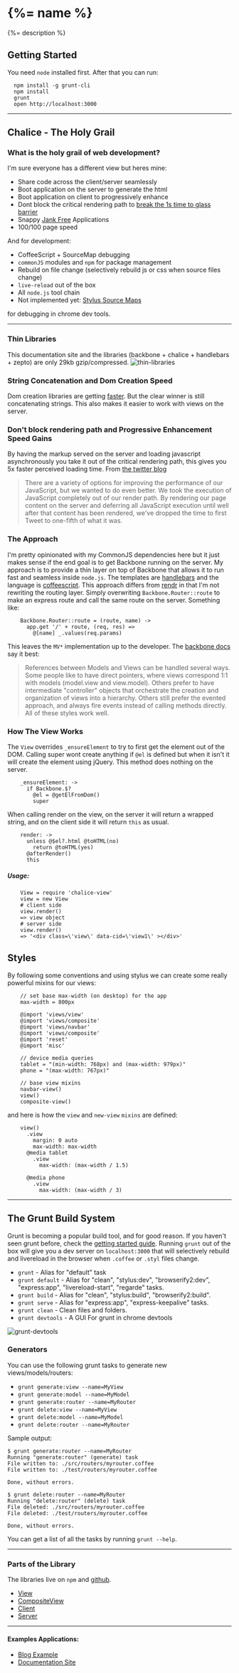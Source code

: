 # {%= name %}

{%= description %}

## Getting Started
You need `node` installed first. After that you can run:
```
  npm install -g grunt-cli
  npm install
  grunt
  open http://localhost:3000
```

---

## Chalice - The Holy Grail

### What is the holy grail of web development?
I'm sure everyone has a different view but heres mine:

- Share code across the client/server seamlessly
- Boot application on the server to generate the html
- Boot application on client to progressively enhance
- Dont block the critical rendering path to [break the 1s time to glass barrier](http://www.igvita.com/slides/2013/breaking-1s-mobile-barrier.pdf)
- Snappy [Jank Free](http://www.jankfree.com/) Applications
- 100/100 page speed

And for development:

- CoffeeScript + SourceMap debugging
- `commonJS` modules and  `npm` for package management
- Rebuild on file change (selectively rebuild js or css when source files change)
- `live-reload` out of the box
- All `node.js` tool chain
- Not implemented yet: [Stylus Source Maps](https://github.com/LearnBoost/stylus/pull/886)

for debugging in chrome dev tools.

---

### Thin Libraries
This documentation site and the libraries (backbone + chalice + handlebars + zepto) are only 29kb gzip/compressed.
![thin-libraries](http://f.cl.ly/items/0Q292M0K1x153N2a2M2B/Screen%20Shot%202013-04-02%20at%2011.27.18%20PM.png)

### String Concatenation and Dom Creation Speed
Dom creation libraries are getting [faster](http://jsperf.com/dom-creation-libs). But the clear winner is still concatenating strings. This also makes it easier to work with views on the server.


### Don't block rendering path and Progressive Enhancement Speed Gains
By having the markup served on the server and loading javascript asynchronously you take it out of the critical
rendering path, this gives you 5x faster perceived loading time. From [the twitter
blog](http://engineering.twitter.com/2012/05/improving-performance-on-twittercom.html)
> There are a variety of options for improving the performance of our JavaScript, but we wanted to do even better. We took the execution of JavaScript completely out of our render path. By rendering our page content on the server and deferring all JavaScript execution until well after that content has been rendered, we've dropped the time to first Tweet to one-fifth of what it was.

### The Approach
I'm pretty opinionated with my CommonJS dependencies here but it just makes sense
if the end goal is to get Backbone running on the server. My approach is
to provide a thin layer on top of Backbone that allows it to run fast
and seamless inside `node.js`. The templates are [handlebars]() and the
language is [coffeescript](). This approach differs from [rendr]() in
that I'm not rewriting the routing layer. Simply overwriting
`Backbone.Router::route` to make an express route and call the same
route on the server. Something like:

        Backbone.Router::route = (route, name) ->
          app.get '/' + route, (req, res) =>
            @[name] _.values(req.params)

This leaves the `MV*` implementation up to the developer.
The [backbone docs](http://backbonejs.org) say it best:
>References between Models and Views can be handled several ways. Some people like to have direct pointers, where views correspond 1:1 with models (model.view and view.model). Others prefer to have intermediate "controller" objects that orchestrate the creation and organization of views into a hierarchy. Others still prefer the evented approach, and always fire events instead of calling methods directly. All of these styles work well.


### How The View Works
The `View` overrides `_ensureElement` to try to first get the element
out of the DOM.  Calling super wont create anything if `@el` is defined but when
it isn't it will create the element using jQuery. This method does nothing on
the server.

        _ensureElement: ->
          if Backbone.$?
            @el = @getElFromDom()
            super

When calling render on the view, on the server it will return a wrapped
string, and on the client side it will return `this` as usual.

        render: ->
          unless @$el?.html @toHTML(no)
            return @toHTML(yes)
          @afterRender()
          this

##### Usage:

        View = require 'chalice-view'
        view = new View
        # client side
        view.render()
        => view object
        # server side
        view.render()
        => '<div class=\'view\' data-cid=\'view1\' ></div>'


## Styles
By following some conventions and using stylus we can create some really 
powerful mixins for our views:

        // set base max-width (on desktop) for the app
        max-width = 800px

        @import 'views/view'
        @import 'views/composite'
        @import 'views/navbar'
        @import 'views/composite'
        @import 'reset'
        @import 'misc'

        // device media queries
        tablet = "(min-width: 768px) and (max-width: 979px)"
        phone = "(max-width: 767px)"

        // base view mixins
        navbar-view()
        view()
        composite-view()


and here is how the `view` and `new-view` `mixins` are defined:

        view()
          .view
            margin: 0 auto
            max-width: max-width
          @media tablet
            .view
              max-width: (max-width / 1.5)

          @media phone
            .view
              max-width: (max-width / 3)

---

## The Grunt Build System
Grunt is becoming a popular build tool, and for good reason. If you
haven't seen grunt before, check the [getting started guide](). Running
`grunt` out of the box will give you a dev server on `localhost:3000`
that will selectively rebuild and livereload in the browser when `.coffee` or
`.styl` files change.

- `grunt` - Alias for "default" task
- `grunt default` - Alias for "clean", "stylus:dev", "browserify2:dev", "express:app", "livereload-start", "regarde" tasks.
- `grunt build` - Alias for "clean", "stylus:build", "browserify2:build".
- `grunt serve` - Alias for "express:app", "express-keepalive" tasks.
- `grunt clean` - Clean files and folders.
- `grunt devtools` - A GUI For grunt in chrome devtools

![grunt-devtools](http://cloud.shanejon.as/image/3s0l2X3J0I1f/Screen%20Shot%202013-03-31%20at%2011.00.08%20PM.png)

### Generators
You can use the following grunt tasks to generate new views/models/routers:
- `grunt generate:view --name=MyView`
- `grunt generate:model --name=MyModel`
- `grunt generate:router --name=MyRouter`
- `grunt delete:view --name=MyView`
- `grunt delete:model --name=MyModel`
- `grunt delete:router --name=MyRouter`

Sample output:
```
$ grunt generate:router --name=MyRouter
Running "generate:router" (generate) task
File written to: ./src/routers/myrouter.coffee
File written to: ./test/routers/myrouter.coffee

Done, without errors.

$ grunt delete:router --name=MyRouter
Running "delete:router" (delete) task
File deleted: ./src/routers/myrouter.coffee
File deleted: ./test/routers/myrouter.coffee

Done, without errors.
```

You can get a list of all the tasks by running `grunt --help`.

---

### Parts of the Library
The libraries live on `npm` and [github](http://github.com/shanejonas).

- [View](https://github.com/shanejonas/chalice-view)
- [CompositeView](https://github.com/shanejonas/chalice-compositeview)
- [Client](https://github.com/shanejonas/chalice-client)
- [Server](https://github.com/shanejonas/chalice-server)

---

#### Examples Applications:
- [Blog Example](https://github.com/shanejonas/chalice-blog)
- [Documentation Site](https://github.com/shanejonas/chalice-docs)

